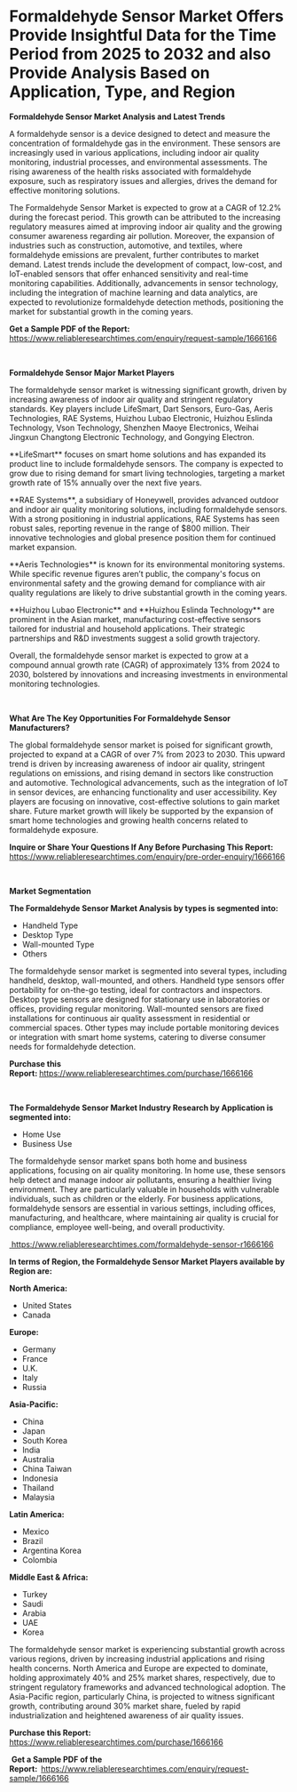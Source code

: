 <p><h1>Formaldehyde Sensor Market Offers Provide Insightful Data for the Time Period from 2025 to 2032 and also Provide Analysis Based on Application, Type, and Region</h1></p><p><strong>Formaldehyde Sensor Market Analysis and Latest Trends</strong></p>
<p><p>A formaldehyde sensor is a device designed to detect and measure the concentration of formaldehyde gas in the environment. These sensors are increasingly used in various applications, including indoor air quality monitoring, industrial processes, and environmental assessments. The rising awareness of the health risks associated with formaldehyde exposure, such as respiratory issues and allergies, drives the demand for effective monitoring solutions. </p><p>The Formaldehyde Sensor Market is expected to grow at a CAGR of 12.2% during the forecast period. This growth can be attributed to the increasing regulatory measures aimed at improving indoor air quality and the growing consumer awareness regarding air pollution. Moreover, the expansion of industries such as construction, automotive, and textiles, where formaldehyde emissions are prevalent, further contributes to market demand. Latest trends include the development of compact, low-cost, and IoT-enabled sensors that offer enhanced sensitivity and real-time monitoring capabilities. Additionally, advancements in sensor technology, including the integration of machine learning and data analytics, are expected to revolutionize formaldehyde detection methods, positioning the market for substantial growth in the coming years.</p></p>
<p><strong>Get a Sample PDF of the Report:&nbsp;</strong> <a href="https://www.reliableresearchtimes.com/enquiry/request-sample/1666166?utm_campaign=3384&utm_medium=2&utm_source=Github&utm_content=ia&utm_term=17042025&utm_id=formaldehyde-sensor">https://www.reliableresearchtimes.com/enquiry/request-sample/1666166</a></p>
<p>&nbsp;</p>
<p><strong>Formaldehyde Sensor Major Market Players</strong></p>
<p><p>The formaldehyde sensor market is witnessing significant growth, driven by increasing awareness of indoor air quality and stringent regulatory standards. Key players include LifeSmart, Dart Sensors, Euro-Gas, Aeris Technologies, RAE Systems, Huizhou Lubao Electronic, Huizhou Eslinda Technology, Vson Technology, Shenzhen Maoye Electronics, Weihai Jingxun Changtong Electronic Technology, and Gongying Electron.</p><p>**LifeSmart** focuses on smart home solutions and has expanded its product line to include formaldehyde sensors. The company is expected to grow due to rising demand for smart living technologies, targeting a market growth rate of 15% annually over the next five years.</p><p>**RAE Systems**, a subsidiary of Honeywell, provides advanced outdoor and indoor air quality monitoring solutions, including formaldehyde sensors. With a strong positioning in industrial applications, RAE Systems has seen robust sales, reporting revenue in the range of $800 million. Their innovative technologies and global presence position them for continued market expansion.</p><p>**Aeris Technologies** is known for its environmental monitoring systems. While specific revenue figures aren’t public, the company's focus on environmental safety and the growing demand for compliance with air quality regulations are likely to drive substantial growth in the coming years.</p><p>**Huizhou Lubao Electronic** and **Huizhou Eslinda Technology** are prominent in the Asian market, manufacturing cost-effective sensors tailored for industrial and household applications. Their strategic partnerships and R&D investments suggest a solid growth trajectory.</p><p>Overall, the formaldehyde sensor market is expected to grow at a compound annual growth rate (CAGR) of approximately 13% from 2024 to 2030, bolstered by innovations and increasing investments in environmental monitoring technologies.</p></p>
<p>&nbsp;</p>
<p><strong>What Are The Key Opportunities For Formaldehyde Sensor Manufacturers?</strong></p>
<p><p>The global formaldehyde sensor market is poised for significant growth, projected to expand at a CAGR of over 7% from 2023 to 2030. This upward trend is driven by increasing awareness of indoor air quality, stringent regulations on emissions, and rising demand in sectors like construction and automotive. Technological advancements, such as the integration of IoT in sensor devices, are enhancing functionality and user accessibility. Key players are focusing on innovative, cost-effective solutions to gain market share. Future market growth will likely be supported by the expansion of smart home technologies and growing health concerns related to formaldehyde exposure.</p></p>
<p><strong>Inquire or Share Your Questions If Any Before Purchasing This Report:</strong> <a href="https://www.reliableresearchtimes.com/enquiry/pre-order-enquiry/1666166?utm_campaign=3384&utm_medium=2&utm_source=Github&utm_content=ia&utm_term=17042025&utm_id=formaldehyde-sensor">https://www.reliableresearchtimes.com/enquiry/pre-order-enquiry/1666166</a></p>
<p>&nbsp;</p>
<p><strong>Market Segmentation</strong></p>
<p><strong>The Formaldehyde Sensor Market Analysis by types is segmented into:</strong></p>
<p><ul><li>Handheld Type</li><li>Desktop Type</li><li>Wall-mounted Type</li><li>Others</li></ul></p>
<p><p>The formaldehyde sensor market is segmented into several types, including handheld, desktop, wall-mounted, and others. Handheld type sensors offer portability for on-the-go testing, ideal for contractors and inspectors. Desktop type sensors are designed for stationary use in laboratories or offices, providing regular monitoring. Wall-mounted sensors are fixed installations for continuous air quality assessment in residential or commercial spaces. Other types may include portable monitoring devices or integration with smart home systems, catering to diverse consumer needs for formaldehyde detection.</p></p>
<p><strong>Purchase this Report:&nbsp;</strong><a href="https://www.reliableresearchtimes.com/purchase/1666166?utm_campaign=3384&utm_medium=2&utm_source=Github&utm_content=ia&utm_term=17042025&utm_id=formaldehyde-sensor">https://www.reliableresearchtimes.com/purchase/1666166</a></p>
<p>&nbsp;</p>
<p><strong>The Formaldehyde Sensor Market Industry Research by Application is segmented into:</strong></p>
<p><ul><li>Home Use</li><li>Business Use</li></ul></p>
<p><p>The formaldehyde sensor market spans both home and business applications, focusing on air quality monitoring. In home use, these sensors help detect and manage indoor air pollutants, ensuring a healthier living environment. They are particularly valuable in households with vulnerable individuals, such as children or the elderly. For business applications, formaldehyde sensors are essential in various settings, including offices, manufacturing, and healthcare, where maintaining air quality is crucial for compliance, employee well-being, and overall productivity.</p></p>
<p><a href="https://www.reliableresearchtimes.com/formaldehyde-sensor-r1666166?utm_campaign=3384&utm_medium=2&utm_source=Github&utm_content=ia&utm_term=17042025&utm_id=formaldehyde-sensor">&nbsp;https://www.reliableresearchtimes.com/formaldehyde-sensor-r1666166</a></p>
<p><strong>In terms of Region, the Formaldehyde Sensor Market Players available by Region are:</strong></p>
<p>
    <p> <strong> North America: </strong>
        <ul>
            <li>United States</li>
            <li>Canada</li>
        </ul>
        </p> 
    <p> <strong> Europe: </strong>
        <ul>
            <li>Germany</li>
            <li>France</li>
            <li>U.K.</li>
            <li>Italy</li>
            <li>Russia</li>
        </ul>
        </p> 
    <p> <strong> Asia-Pacific: </strong>
        <ul>
            <li>China</li>
            <li>Japan</li>
            <li>South Korea</li>
            <li>India</li>
            <li>Australia</li>
            <li>China Taiwan</li>
            <li>Indonesia</li>
            <li>Thailand</li>
            <li>Malaysia</li>
        </ul>
        </p> 
    <p> <strong> Latin America: </strong>
        <ul>
            <li>Mexico</li>
            <li>Brazil</li>
            <li>Argentina Korea</li>
            <li>Colombia</li>
        </ul>
        </p> 
    <p> <strong> Middle East & Africa: </strong>
        <ul>
            <li>Turkey</li>
            <li>Saudi</li>
            <li>Arabia</li>
            <li>UAE</li>
            <li>Korea</li>
        </ul>
    </p>
    </p>
<p><p>The formaldehyde sensor market is experiencing substantial growth across various regions, driven by increasing industrial applications and rising health concerns. North America and Europe are expected to dominate, holding approximately 40% and 25% market shares, respectively, due to stringent regulatory frameworks and advanced technological adoption. The Asia-Pacific region, particularly China, is projected to witness significant growth, contributing around 30% market share, fueled by rapid industrialization and heightened awareness of air quality issues. </p></p>
<p><strong>Purchase this Report: </strong><a href="https://www.reliableresearchtimes.com/purchase/1666166?utm_campaign=3384&utm_medium=2&utm_source=Github&utm_content=ia&utm_term=17042025&utm_id=formaldehyde-sensor">https://www.reliableresearchtimes.com/purchase/1666166</a></p>
<p>&nbsp;<strong>Get a Sample PDF of the Report:&nbsp;&nbsp;</strong><a href="https://www.reliableresearchtimes.com/enquiry/request-sample/1666166?utm_campaign=3384&utm_medium=2&utm_source=Github&utm_content=ia&utm_term=17042025&utm_id=formaldehyde-sensor">https://www.reliableresearchtimes.com/enquiry/request-sample/1666166</a></p>
<p><strong></strong></p>
<p><p></p><p></p><p></p></p>